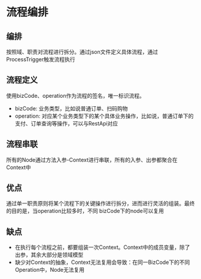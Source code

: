 # 流程编排

## 编排
按照域、职责对流程进行拆分。通过json文件定义具体流程，通过ProcessTrigger触发流程执行

## 流程定义
使用bizCode、operation作为流程的签名，唯一标识流程。
- bizCode: 业务类型，比如说普通订单、扫码购物
- operation: 对应某个业务类型下的某个具体业务操作，比如说，普通订单下的支付、订单查询等操作，可以与RestApi对应

## 流程串联
所有的Node通过方法入参-Context进行串联，所有的入参、出参都聚合在Context中

## 优点
通过单一职责原则将某个流程下的关键操作进行拆分，进而进行灵活的组装。最终的目的是，当operation比较多时，不同
bizCode下的node可以复用

## 缺点
- 在执行每个流程之前，都要组装一次Context。Context中的成员变量，除了出参，其余大部分是领域模型
- 缺少对Context的抽象，Context无法复用会导致：在同一BizCode下的不同Operation中，Node无法复用